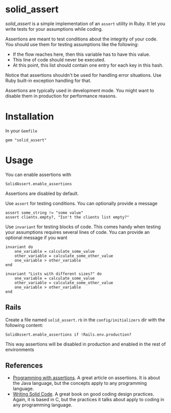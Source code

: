 # solid_assert

*solid_assert* is a simple implementation of an `assert` utility in Ruby. It let you write tests for your assumptions while coding. 

Assertions are meant to test conditions about the integrity of your code. You should use them for testing assumptions like the following:

- If the flow reaches here, then this variable has to have this value.
- This line of code should never be executed.
- At this point, this list should contain one entry for each key in this hash.

Notice that assertions shouldn't be used for handling error situations. Use Ruby built-in exception handling for that.

Assertions are typically used in development mode. You might want to disable them in production for performance reasons.

# Installation

In your `Gemfile`

	gem "solid_assert"

# Usage

You can enable assertions with

	SolidAssert.enable_assertions

Assertions are disabled by default.

Use `assert` for testing conditions. You can optionally provide a message

	assert some_string != "some value"
	assert clients.empty?, "Isn't the clients list empty?"
	
Use `invariant` for testing blocks of code. This comes handy when testing your assumptions requires several lines of code. You can provide an optional message if you want

	invariant do
		one_variable = calculate_some_value
		other_variable = calculate_some_other_value
		one_variable > other_variable
	end

	invariant "Lists with different sizes?" do
		one_variable = calculate_some_value
		other_variable = calculate_some_other_value
		one_variable > other_variable
	end

## Rails

Create a file named `solid_assert.rb` in the `config/initializers` dir with the following content:

	SolidAssert.enable_assertions if !Rails.env.production?

This way assertions will be disabled in production and enabled in the rest of environments

## References

- [Programming with assertions](http://download.oracle.com/javase/1.4.2/docs/guide/lang/assert.html). A great article on assertions. It is about the Java language, but the concepts apply to any programming language.
- [Writing Solid Code](http://www.amazon.com/Writing-Solid-Code-Microsoft-Programming/dp/1556155514). A great book on good coding design practices. Again, it is based in C, but the practices it talks about apply to coding in any programming language.



